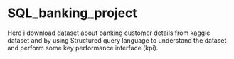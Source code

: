 # SQL_banking_project
Here i download dataset about banking customer details from kaggle dataset and by using Structured query language to understand the dataset and perform some key performance interface (kpi).

